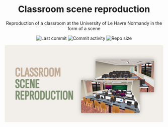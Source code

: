 <p align="center">
  <h1 align="center">Classroom scene reproduction</h2>
  <p align="center">Reproduction of a classroom at the University of Le Havre Normandy in the form of a scene</p>
</p>

<p align="center">
  <img alt="Last commit" src="https://img.shields.io/github/last-commit/leag76/classroom-scene-reproduction?color=%23B5CDA3&logo=github&logoColor=white" />
  <img alt="Commit activity" src="https://img.shields.io/github/commit-activity/m/leag76/classroom-scene-reproduction?color=%23A76844&logo=github&logoColor=white" />
  <img alt="Repo size" src="https://img.shields.io/github/repo-size/leag76/classroom-scene-reproduction?color=%23C1AC95&logo=github&logoColor=white" />
</p>

<p align="center">
  <img alt="Last commit" src="result.png" width="1000px" />
</p>
